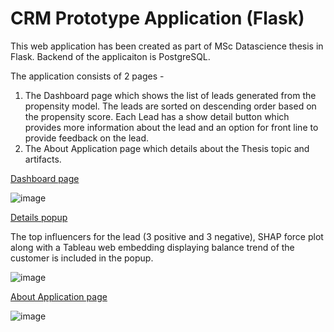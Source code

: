 # CRM Prototype Application (Flask)

This web application has been created as part of MSc Datascience thesis in Flask. Backend of the applicaiton is PostgreSQL. 

The application consists of 2 pages - 
1. The Dashboard page which shows the list of leads generated from the propensity model. The leads are sorted on descending order based on the propensity score. Each Lead has a show detail button which provides more information about the lead and an option for front line to provide feedback on the lead.
2. The About Application page which details about the Thesis topic and artifacts.

<u>Dashboard page</u>

![image](https://user-images.githubusercontent.com/95563854/194727608-be841c9d-8322-495b-b074-8b7e61689b3a.png)

<u>Details popup</u>

The top influencers for the lead (3 positive and 3 negative), SHAP force plot along with a Tableau web embedding displaying balance trend of the customer is included in the popup.

![image](https://user-images.githubusercontent.com/95563854/194727656-845e3339-254a-4402-9d59-2ecf316ac598.png)


<u>About Application page</u>

![image](https://user-images.githubusercontent.com/95563854/194727675-82e1aea6-4129-4845-bcc1-a9419aae4e0a.png)
